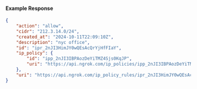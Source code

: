 <!-- Code generated for API Clients. DO NOT EDIT. -->

#### Example Response

```json
{
	"action": "allow",
	"cidr": "212.3.14.0/24",
	"created_at": "2024-10-11T22:09:10Z",
	"description": "nyc office",
	"id": "ipr_2nJI3HimJY0wQEsAcQrYjHfFIaY",
	"ip_policy": {
		"id": "ipp_2nJI3IBPAozDeYiTMZ4Sjs0KqJP",
		"uri": "https://api.ngrok.com/ip_policies/ipp_2nJI3IBPAozDeYiTMZ4Sjs0KqJP"
	},
	"uri": "https://api.ngrok.com/ip_policy_rules/ipr_2nJI3HimJY0wQEsAcQrYjHfFIaY"
}
```
